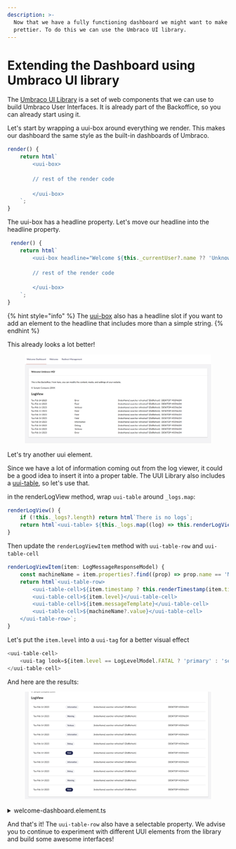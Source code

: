 ```yaml
---
description: >-
  Now that we have a fully functioning dashboard we might want to make it look
  prettier. To do this we can use the Umbraco UI library.
---
```


# Extending the Dashboard using Umbraco UI library

The [Umbraco UI Library](broken-reference) is a set of web components that we can use to build Umbraco User Interfaces. It is already part of the Backoffice, so you can already start using it.

Let's start by wrapping a uui-box around everything we render. This makes our dashboard the same style as the built-in dashboards of Umbraco.

```typescript
render() {
    return html`
        <uui-box>
        
        // rest of the render code
        
        </uui-box>
    `;
}
```

The uui-box has a headline property. Let's move our headline into the headline property.

```typescript
 render() {
    return html`
        <uui-box headline="Welcome ${this._currentUser?.name ?? 'Unknown'}!">
        
        // rest of the render code
        
        </uui-box>
    `;
}
```

{% hint style="info" %}
The [uui-box](https://uui.umbraco.com/?path=/docs/layout-box--docs) also has a headline slot if you want to add an element to the headline that includes more than a simple string.
{% endhint %}

This already looks a lot better!

<figure><img src="../../.gitbook/assets/uuiibox.png" alt=""><figcaption></figcaption></figure>

Let's try another uui element.

Since we have a lot of information coming out from the log viewer, it could be a good idea to insert it into a proper table. The UUI Library also includes a [uui-table](https://uui.umbraco.com/?path=/docs/layout-table-table--docs), so let's use that.

in the renderLogView method, wrap `uui-table` around `_logs.map`:

```typescript
renderLogView() {
    if (!this._logs?.length) return html`There is no logs`;
    return html`<uui-table> ${this._logs.map((log) => this.renderLogViewItem(log))} </uui-table>`;
}
```

Then update the `renderLogViewItem` method with `uui-table-row` and `uui-table-cell`

```typescript
renderLogViewItem(item: LogMessageResponseModel) {
    const machineName = item.properties?.find((prop) => prop.name == 'MachineName');
    return html`<uui-table-row>
        <uui-table-cell>${item.timestamp ? this.renderTimestamp(item.timestamp) : nothing}</uui-table-cell>
        <uui-table-cell>${item.level}</uui-table-cell>
        <uui-table-cell>${item.messageTemplate}</uui-table-cell>
        <uui-table-cell>${machineName?.value}</uui-table-cell>
    </uui-table-row>`;
}
```

Let's put the `item.level` into a `uui-tag` for a better visual effect

```typescript
<uui-table-cell>
    <uui-tag look=${item.level == LogLevelModel.FATAL ? 'primary' : 'secondary'}> ${item.level} </uui-tag>
</uui-table-cell>
```

And here are the results:

<figure><img src="../../.gitbook/assets/uui-table-and-tag.png" alt=""><figcaption></figcaption></figure>

<details>

<summary>welcome-dashboard.element.ts</summary>

```typescript
import { UUITextStyles } from '@umbraco-ui/uui-css';
import { UmbLogViewerRepository } from '@umbraco-cms/backoffice/logviewer';
import { UmbElementMixin } from '@umbraco-cms/backoffice/element-api';
import { LitElement, css, customElement, html, nothing, state } from '@umbraco-cms/backoffice/external/lit';
import {
	UMB_CURRENT_USER_STORE_CONTEXT_TOKEN,
	UmbCurrentUserStore,
	UmbLoggedInUser,
} from '@umbraco-cms/backoffice/current-user';
import { LogLevelModel, LogMessageResponseModel } from '@umbraco-cms/backoffice/backend-api';

@customElement('my-welcome-dashboard')
export class MyWelcomeDashboardElement extends UmbElementMixin(LitElement) {
	@state()
	private _currentUser?: UmbLoggedInUser;

	@state()
	private _logs?: LogMessageResponseModel[];

	private _currentUserStore?: UmbCurrentUserStore;
	private _logRepository = new UmbLogViewerRepository(this);

	constructor() {
		super();
		this._getLogs();

		this.consumeContext(UMB_CURRENT_USER_STORE_CONTEXT_TOKEN, (instance) => {
			this._currentUserStore = instance;
			this._observeCurrentUser();
		});
	}

	private async _observeCurrentUser() {
		if (!this._currentUserStore) return;

		this.observe(this._currentUserStore.currentUser, (currentUser) => {
			this._currentUser = currentUser;
		});
	}

	private async _getLogs() {
		const logs = await this._logRepository.getLogs({
			skip: 0,
			take: 10,
		});
		if (!logs.data) return;
		this._logs = logs.data.items;
	}

	render() {
		return html`
			<uui-box headline="Welcome ${this._currentUser?.name ?? 'Umbraco HQ'}!">
				${this.renderHappyAnniversary()}
				<div>
					<p>This is the Backoffice. From here, you can modify the content, media, and settings of your website.</p>
					<p>© Sample Company 20XX</p>
				</div>
				<div>
					<h2>LogView</h2>
					${this.renderLogView()}
				</div>
			</uui-box>
		`;
	}

	renderHappyAnniversary() {
		if (!this._currentUser?.createDate) return;
		const today = new Date();
		const createDate = new Date(this._currentUser?.createDate);

		if (
			today.getDate() == createDate.getDate() &&
			today.getMonth() == createDate.getMonth() &&
			today.getFullYear() > createDate.getFullYear()
		)
			return html`Happy Anniversary! 🥳🎉`;
		return;
	}

	renderLogView() {
		if (!this._logs?.length) return html`There is no fatal errors`;
		return html`<uui-table> ${this._logs.map((log) => this.renderLogViewItem(log))} </uui-table>`;
	}

	renderLogViewItem(item: LogMessageResponseModel) {
		const machineName = item.properties?.find((prop) => prop.name == 'MachineName');
		return html`<uui-table-row>
			<uui-table-cell>${item.timestamp ? this.renderTimestamp(item.timestamp) : nothing}</uui-table-cell>
			<uui-table-cell>
				<uui-tag look=${item.level == LogLevelModel.FATAL ? 'primary' : 'secondary'}> ${item.level} </uui-tag>
			</uui-table-cell>
			<uui-table-cell>${item.messageTemplate}</uui-table-cell>
			<uui-table-cell>${machineName?.value}</uui-table-cell>
		</uui-table-row>`;
	}

	renderTimestamp(t: string) {
		const timestamp = new Date(t).toDateString();
		return html`${timestamp}`;
	}

	static styles = [
		UUITextStyles,
		css`
			:host {
				display: block;
				padding: var(--uui-size-layout-1);
			}
		`,
	];
}

export default MyWelcomeDashboardElement;

declare global {
	interface HTMLElementTagNameMap {
		'my-welcome-dashboard': MyWelcomeDashboardElement;
	}
}
```

</details>

And that's it! The `uui-table-row` also have a selectable property. We advise you to continue to experiment with different UUI elements from the library and build some awesome interfaces!&#x20;
